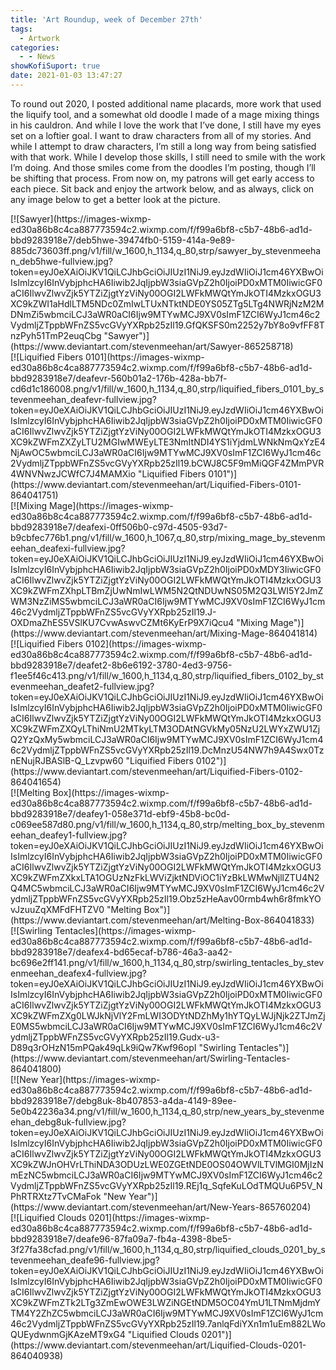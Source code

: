 ```yaml
---
title: 'Art Roundup, week of December 27th'
tags:
  - Artwork
categories:
  - - News
showKofiSuport: true
date: 2021-01-03 13:47:27
---
```


To round out 2020, I posted additional name placards, more work that used the liquify tool, and a somewhat old doodle I made of a mage mixing things in his cauldron. And while I love the work that I’ve done, I still have my eyes set on a loftier goal. I want to draw characters from all of my stories. And while I attempt to draw characters, I’m still a long way from being satisfied with that work. While I develop those skills, I still need to smile with the work I’m doing. And those smiles come from the doodles I’m posting, though I’ll be shifting that process.<!-- more -->  From now on, my patrons will get early access to each piece. Sit back and enjoy the artwork below, and as always, click on any image below to get a better look at the picture.

<div class="center">[![Sawyer](https://images-wixmp-ed30a86b8c4ca887773594c2.wixmp.com/f/f99a6bf8-c5b7-48b6-ad1d-bbd9283918e7/deb5hwe-39474fb0-5159-414a-9e89-885dc73603ff.png/v1/fill/w_1600,h_1134,q_80,strp/sawyer_by_stevenmeehan_deb5hwe-fullview.jpg?token=eyJ0eXAiOiJKV1QiLCJhbGciOiJIUzI1NiJ9.eyJzdWIiOiJ1cm46YXBwOiIsImlzcyI6InVybjphcHA6Iiwib2JqIjpbW3siaGVpZ2h0IjoiPD0xMTM0IiwicGF0aCI6IlwvZlwvZjk5YTZiZjgtYzViNy00OGI2LWFkMWQtYmJkOTI4MzkxOGU3XC9kZWI1aHdlLTM5NDc0ZmIwLTUxNTktNDE0YS05ZTg5LTg4NWRjNzM2MDNmZi5wbmciLCJ3aWR0aCI6Ijw9MTYwMCJ9XV0sImF1ZCI6WyJ1cm46c2VydmljZTppbWFnZS5vcGVyYXRpb25zIl19.GfQKSFS0m2252y7bY8o9vfFF8TnzPyh51TmP2euqCbg "Sawyer")](https://www.deviantart.com/stevenmeehan/art/Sawyer-865258718)</div>

<div class="center">[![Liquified Fibers 0101](https://images-wixmp-ed30a86b8c4ca887773594c2.wixmp.com/f/f99a6bf8-c5b7-48b6-ad1d-bbd9283918e7/deafevr-560b01a2-176b-428a-bb7f-cd6d1c186008.png/v1/fill/w_1600,h_1134,q_80,strp/liquified_fibers_0101_by_stevenmeehan_deafevr-fullview.jpg?token=eyJ0eXAiOiJKV1QiLCJhbGciOiJIUzI1NiJ9.eyJzdWIiOiJ1cm46YXBwOiIsImlzcyI6InVybjphcHA6Iiwib2JqIjpbW3siaGVpZ2h0IjoiPD0xMTM0IiwicGF0aCI6IlwvZlwvZjk5YTZiZjgtYzViNy00OGI2LWFkMWQtYmJkOTI4MzkxOGU3XC9kZWFmZXZyLTU2MGIwMWEyLTE3NmItNDI4YS1iYjdmLWNkNmQxYzE4NjAwOC5wbmciLCJ3aWR0aCI6Ijw9MTYwMCJ9XV0sImF1ZCI6WyJ1cm46c2VydmljZTppbWFnZS5vcGVyYXRpb25zIl19.bCWJ8C5F9mMiQGF4ZMmPVR4WNVNwzJCWfC7J4MAMXio "Liquified Fibers 0101")](https://www.deviantart.com/stevenmeehan/art/Liquified-Fibers-0101-864041751)</div>

<div class="center">[![Mixing Mage](https://images-wixmp-ed30a86b8c4ca887773594c2.wixmp.com/f/f99a6bf8-c5b7-48b6-ad1d-bbd9283918e7/deafexi-0ff506b0-c97d-4505-93d7-b9cbfec776b1.png/v1/fill/w_1600,h_1067,q_80,strp/mixing_mage_by_stevenmeehan_deafexi-fullview.jpg?token=eyJ0eXAiOiJKV1QiLCJhbGciOiJIUzI1NiJ9.eyJzdWIiOiJ1cm46YXBwOiIsImlzcyI6InVybjphcHA6Iiwib2JqIjpbW3siaGVpZ2h0IjoiPD0xMDY3IiwicGF0aCI6IlwvZlwvZjk5YTZiZjgtYzViNy00OGI2LWFkMWQtYmJkOTI4MzkxOGU3XC9kZWFmZXhpLTBmZjUwNmIwLWM5N2QtNDUwNS05M2Q3LWI5Y2JmZWM3NzZiMS5wbmciLCJ3aWR0aCI6Ijw9MTYwMCJ9XV0sImF1ZCI6WyJ1cm46c2VydmljZTppbWFnZS5vcGVyYXRpb25zIl19.J-OXDmaZhES5VSlKU7CvwAswvCZMt6KyErP9X7iQcu4 "Mixing Mage")](https://www.deviantart.com/stevenmeehan/art/Mixing-Mage-864041814)</div>

<div class="center">[![Liquified Fibers 0102](https://images-wixmp-ed30a86b8c4ca887773594c2.wixmp.com/f/f99a6bf8-c5b7-48b6-ad1d-bbd9283918e7/deafet2-8b6e6192-3780-4ed3-9756-f1ee5f46c413.png/v1/fill/w_1600,h_1134,q_80,strp/liquified_fibers_0102_by_stevenmeehan_deafet2-fullview.jpg?token=eyJ0eXAiOiJKV1QiLCJhbGciOiJIUzI1NiJ9.eyJzdWIiOiJ1cm46YXBwOiIsImlzcyI6InVybjphcHA6Iiwib2JqIjpbW3siaGVpZ2h0IjoiPD0xMTM0IiwicGF0aCI6IlwvZlwvZjk5YTZiZjgtYzViNy00OGI2LWFkMWQtYmJkOTI4MzkxOGU3XC9kZWFmZXQyLThiNmU2MTkyLTM3ODAtNGVkMy05NzU2LWYxZWU1ZjQ2YzQxMy5wbmciLCJ3aWR0aCI6Ijw9MTYwMCJ9XV0sImF1ZCI6WyJ1cm46c2VydmljZTppbWFnZS5vcGVyYXRpb25zIl19.DcMnzU54NW7h9A4Swx0TznENujRJBASlB-Q_Lzvpw60 "Liquified Fibers 0102")](https://www.deviantart.com/stevenmeehan/art/Liquified-Fibers-0102-864041654)</div>

<div class="center">[![Melting Box](https://images-wixmp-ed30a86b8c4ca887773594c2.wixmp.com/f/f99a6bf8-c5b7-48b6-ad1d-bbd9283918e7/deafey1-058e371d-ebf9-45b8-bc0d-c069ee587d80.png/v1/fill/w_1600,h_1134,q_80,strp/melting_box_by_stevenmeehan_deafey1-fullview.jpg?token=eyJ0eXAiOiJKV1QiLCJhbGciOiJIUzI1NiJ9.eyJzdWIiOiJ1cm46YXBwOiIsImlzcyI6InVybjphcHA6Iiwib2JqIjpbW3siaGVpZ2h0IjoiPD0xMTM0IiwicGF0aCI6IlwvZlwvZjk5YTZiZjgtYzViNy00OGI2LWFkMWQtYmJkOTI4MzkxOGU3XC9kZWFmZXkxLTA1OGUzNzFkLWViZjktNDViOC1iYzBkLWMwNjllZTU4N2Q4MC5wbmciLCJ3aWR0aCI6Ijw9MTYwMCJ9XV0sImF1ZCI6WyJ1cm46c2VydmljZTppbWFnZS5vcGVyYXRpb25zIl19.Obz5zHeAav00rmb4wh6r8fmkYOvJzuuZqXMFdFHTZV0 "Melting Box")](https://www.deviantart.com/stevenmeehan/art/Melting-Box-864041833)</div>

<div class="center">[![Swirling Tentacles](https://images-wixmp-ed30a86b8c4ca887773594c2.wixmp.com/f/f99a6bf8-c5b7-48b6-ad1d-bbd9283918e7/deafex4-bd65ecaf-b786-46a3-aa42-bc696e2ff141.png/v1/fill/w_1600,h_1134,q_80,strp/swirling_tentacles_by_stevenmeehan_deafex4-fullview.jpg?token=eyJ0eXAiOiJKV1QiLCJhbGciOiJIUzI1NiJ9.eyJzdWIiOiJ1cm46YXBwOiIsImlzcyI6InVybjphcHA6Iiwib2JqIjpbW3siaGVpZ2h0IjoiPD0xMTM0IiwicGF0aCI6IlwvZlwvZjk5YTZiZjgtYzViNy00OGI2LWFkMWQtYmJkOTI4MzkxOGU3XC9kZWFmZXg0LWJkNjVlY2FmLWI3ODYtNDZhMy1hYTQyLWJjNjk2ZTJmZjE0MS5wbmciLCJ3aWR0aCI6Ijw9MTYwMCJ9XV0sImF1ZCI6WyJ1cm46c2VydmljZTppbWFnZS5vcGVyYXRpb25zIl19.Gudx-u3-D89q3rOHzN15mPQak49qLk9iQw7Kwf96opI "Swirling Tentacles")](https://www.deviantart.com/stevenmeehan/art/Swirling-Tentacles-864041800)</div>

<div class="center">[![New Year](https://images-wixmp-ed30a86b8c4ca887773594c2.wixmp.com/f/f99a6bf8-c5b7-48b6-ad1d-bbd9283918e7/debg8uk-8b407853-a4da-4149-89ee-5e0b42236a34.png/v1/fill/w_1600,h_1134,q_80,strp/new_years_by_stevenmeehan_debg8uk-fullview.jpg?token=eyJ0eXAiOiJKV1QiLCJhbGciOiJIUzI1NiJ9.eyJzdWIiOiJ1cm46YXBwOiIsImlzcyI6InVybjphcHA6Iiwib2JqIjpbW3siaGVpZ2h0IjoiPD0xMTM0IiwicGF0aCI6IlwvZlwvZjk5YTZiZjgtYzViNy00OGI2LWFkMWQtYmJkOTI4MzkxOGU3XC9kZWJnOHVrLThiNDA3ODUzLWE0ZGEtNDE0OS04OWVlLTVlMGI0MjIzNmEzNC5wbmciLCJ3aWR0aCI6Ijw9MTYwMCJ9XV0sImF1ZCI6WyJ1cm46c2VydmljZTppbWFnZS5vcGVyYXRpb25zIl19.REj1q_SqfeKuLOdTMQUu6P5V_NPhRTRXtz7TvCMaFok "New Year")](https://www.deviantart.com/stevenmeehan/art/New-Years-865760204)</div>

<div class="center">[![Liquified Clouds 0201](https://images-wixmp-ed30a86b8c4ca887773594c2.wixmp.com/f/f99a6bf8-c5b7-48b6-ad1d-bbd9283918e7/deafe96-87fa09a7-fb4a-4398-8be5-3f27fa38cfad.png/v1/fill/w_1600,h_1134,q_80,strp/liquified_clouds_0201_by_stevenmeehan_deafe96-fullview.jpg?token=eyJ0eXAiOiJKV1QiLCJhbGciOiJIUzI1NiJ9.eyJzdWIiOiJ1cm46YXBwOiIsImlzcyI6InVybjphcHA6Iiwib2JqIjpbW3siaGVpZ2h0IjoiPD0xMTM0IiwicGF0aCI6IlwvZlwvZjk5YTZiZjgtYzViNy00OGI2LWFkMWQtYmJkOTI4MzkxOGU3XC9kZWFmZTk2LTg3ZmEwOWE3LWZiNGEtNDM5OC04YmU1LTNmMjdmYTM4Y2ZhZC5wbmciLCJ3aWR0aCI6Ijw9MTYwMCJ9XV0sImF1ZCI6WyJ1cm46c2VydmljZTppbWFnZS5vcGVyYXRpb25zIl19.7anlqFdiYXn1m1uEm882LWoQUEydwnmGjKAzeMT9xG4 "Liquified Clouds 0201")](https://www.deviantart.com/stevenmeehan/art/Liquified-Clouds-0201-864040938)</div>